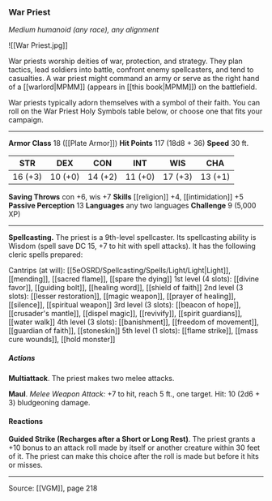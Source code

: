 ### War Priest
_Medium humanoid (any race), any alignment_

![[War Priest.jpg]]

War priests worship deities of war, protection, and strategy. They plan tactics, lead soldiers into battle, confront enemy spellcasters, and tend to casualties. A war priest might command an army or serve as the right hand of a [[warlord|MPMM]] (appears in [[this book|MPMM]]) on the battlefield.

War priests typically adorn themselves with a symbol of their faith. You can roll on the War Priest Holy Symbols table below, or choose one that fits your campaign.





---

**Armor Class** 18 ([[Plate Armor]])
**Hit Points** 117 (18d8 + 36)
**Speed** 30 ft.

| STR     | DEX     | CON     | INT     | WIS     | CHA     |
|---------|---------|---------|---------|---------|---------|
| 16 (+3) | 10 (+0) | 14 (+2) | 11 (+0) | 17 (+3) | 13 (+1) |

**Saving Throws** con +6, wis +7
**Skills** [[religion]] +4, [[intimidation]] +5
**Passive Perception** 13
**Languages** any two languages
**Challenge** 9 (5,000 XP)

---

**Spellcasting.** The priest is a 9th-level spellcaster. Its spellcasting ability is Wisdom (spell save DC 15, +7 to hit with spell attacks). It has the following cleric spells prepared:

Cantrips (at will): [[5eOSRD/Spellcasting/Spells/Light/Light|Light]], [[mending]], [[sacred flame]], [[spare the dying]]
1st level (4 slots): [[divine favor]], [[guiding bolt]], [[healing word]], [[shield of faith]]
2nd level (3 slots): [[lesser restoration]], [[magic weapon]], [[prayer of healing]], [[silence]], [[spiritual weapon]]
3rd level (3 slots): [[beacon of hope]], [[crusader's mantle]], [[dispel magic]], [[revivify]], [[spirit guardians]], [[water walk]]
4th level (3 slots): [[banishment]], [[freedom of movement]], [[guardian of faith]], [[stoneskin]]
5th level (1 slots): [[flame strike]], [[mass cure wounds]], [[hold monster]]

##### Actions
**Multiattack**. The priest makes two melee attacks.

**Maul**. _Melee Weapon Attack:_ +7 to hit, reach 5 ft., one target. Hit: 10 (2d6 + 3) bludgeoning damage.

#### Reactions
**Guided Strike (Recharges after a Short or Long Rest)**. The priest grants a +10 bonus to an attack roll made by itself or another creature within 30 feet of it. The priest can make this choice after the roll is made but before it hits or misses.


---

Source: [[VGM]], page 218